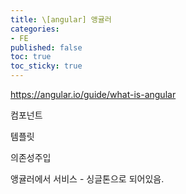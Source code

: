 ```yaml
---
title: \[angular] 앵귤러
categories: 
- FE
published: false
toc: true
toc_sticky: true
---
```


https://angular.io/guide/what-is-angular


컴포넌트

템플릿

의존성주입

앵귤러에서 서비스 - 싱글톤으로 되어있음.

